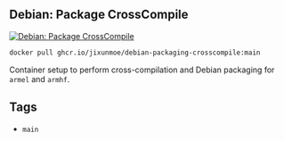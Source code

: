 ## Debian: Package CrossCompile

[![Debian: Package CrossCompile](https://github.com/jixunmoe/containers/actions/workflows/debian-packaging-crosscompile.yml/badge.svg)](https://github.com/jixunmoe/containers/actions/workflows/debian-packaging-crosscompile.yml)

```sh
docker pull ghcr.io/jixunmoe/debian-packaging-crosscompile:main
```

Container setup to perform cross-compilation and Debian packaging for
`armel` and `armhf`.

## Tags

- `main`
